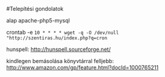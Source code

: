#Telepítési gondolatok

alap apache-php5-mysql

crontab -e `10 * * * * wget -q -O /dev/null "http://szentiras.hu/index.php?q=cron`

hunspell: http://hunspell.sourceforge.net/

kindlegen bemásolása könyvtárral felljebb: http://www.amazon.com/gp/feature.html?docId=1000765211